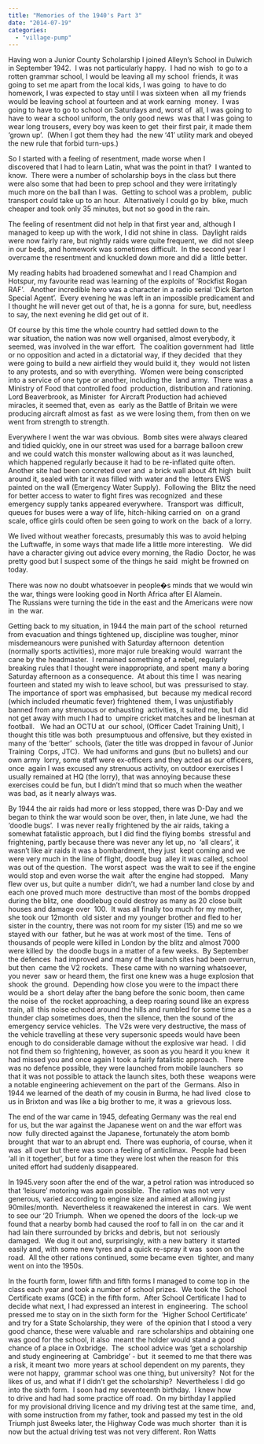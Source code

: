 ```yaml
---
title: "Memories of the 1940's Part 3"
date: "2014-07-19"
categories: 
  - "village-pump"
---
```


Having won a Junior County Scholarship I joined Alleyn’s School in Dulwich in September 1942.  I was not particularly happy.  I had no wish  to go to a rotten grammar school, I would be leaving all my school  friends, it was going to set me apart from the local kids, I was going  to have to do homework, I was expected to stay until I was sixteen when  all my friends would be leaving school at fourteen and at work earning  money.  I was going to have to go to school on Saturdays and, worst of  all, I was going to have to wear a school uniform, the only good news  was that I was going to wear long trousers, every boy was keen to get  their first pair, it made them ‘grown up’.  (When I got them they had  the new ‘41’ utility mark and obeyed the new rule that forbid turn-ups.)

So I started with a feeling of resentment, made worse when I discovered that I had to learn Latin, what was the point in that?  I wanted to  know.  There were a number of scholarship boys in the class but there  were also some that had been to prep school and they were irritatingly  much more on the ball than I was.  Getting to school was a problem,  public transport could take up to an hour.  Alternatively I could go by  bike, much cheaper and took only 35 minutes, but not so good in the rain.

The feeling of resentment did not help in that first year and, although I managed to keep up with the work, I did not shine in class.  Daylight raids were now fairly rare, but nightly raids were quite frequent, we  did not sleep in our beds, and homework was sometimes difficult.  In the second year I overcame the resentment and knuckled down more and did a  little better.

My reading habits had broadened somewhat and I read Champion and  Hotspur, my favourite read was learning of the exploits of ‘Rockfist Rogan RAF’.   Another incredible hero was a character in a radio serial ‘Dick Barton Special Agent’.  Every evening he was left in an impossible predicament and I thought he will never get out of that, he is a gonna  for sure, but, needless to say, the next evening he did get out of it.

Of course by this time the whole country had settled down to the war situation, the nation was now well organised, almost everybody, it  seemed, was involved in the war effort.  The coalition government had  little or no opposition and acted in a dictatorial way, if they decided  that they were going to build a new airfield they would build it, they  would not listen to any protests, and so with everything.  Women were being conscripted into a service of one type or another, including the  land army.  There was a Ministry of Food that controlled food  production, distribution and rationing.  Lord Beaverbrook, as Minister  for Aircraft Production had achieved miracles, it seemed that, even as  early as the Battle of Britain we were producing aircraft almost as fast  as we were losing them, from then on we went from strength to strength.

Everywhere I went the war was obvious.  Bomb sites were always cleared  and tidied quickly, one in our street was used for a barrage balloon crew and we could watch this monster wallowing about as it was launched,  which happened regularly because it had to be re-inflated quite often.   Another site had been concreted over and  a brick wall about 4ft high  built around it, sealed with tar it was filled with water and the  letters EWS painted on the wall (Emergency Water Supply).  Following the  Blitz the need for better access to water to fight fires was recognized  and these emergency supply tanks appeared everywhere.  Transport was  difficult, queues for buses were a way of life, hitch-hiking carried on  on a grand scale, office girls could often be seen going to work on the  back of a lorry.

We lived without weather forecasts, presumably this was to avoid helping  the Luftwaffe, in some ways that made life a little more interesting.   We did have a character giving out advice every morning, the Radio  Doctor, he was pretty good but I suspect some of the things he said  might be frowned on today.

There was now no doubt whatsoever in people�s minds that we would win  the war, things were looking good in North Africa after El Alamein.  The Russians were turning the tide in the east and the Americans were now in  the war.

Getting back to my situation, in 1944 the main part of the school  returned from evacuation and things tightened up, discipline was tougher, minor misdemeanours were punished with Saturday afternoon  detention (normally sports activities), more major rule breaking would  warrant the cane by the headmaster.  I remained something of a rebel, regularly breaking rules that I thought were inappropriate, and spent  many a boring Saturday afternoon as a consequence.  At about this time I  was nearing fourteen and stated my wish to leave school, but was  pressurised to stay.  The importance of sport was emphasised, but  because my medical record (which included rheumatic fever) frightened  them, I was unjustifiably banned from any strenuous or exhausting  activities, it suited me, but I did not get away with much I had to  umpire cricket matches and be linesman at football.   We had an OCTU at  our school, (Officer Cadet Training Unit), I thought this title was both  presumptuous and offensive, but they existed in many of the ‘better’  schools, (later the title was dropped in favour of Junior Training  Corps, JTC).  We had uniforms and guns (but no bullets) and our own army  lorry, some staff were ex-officers and they acted as our officers, once  again I was excused any strenuous activity, on outdoor exercises I  usually remained at HQ (the lorry), that was annoying because these  exercises could be fun, but I didn’t mind that so much when the weather  was bad, as it nearly always was.

By 1944 the air raids had more or less stopped, there was D-Day and we  began to think the war would soon be over, then, in late June, we had  the ‘doodle bugs’.  I was never really frightened by the air raids, taking a somewhat fatalistic approach, but I did find the flying bombs  stressful and frightening, partly because there was never any let up, no  ‘all clears’, it wasn’t like air raids it was a bombardment, they just  kept coming and we were very much in the line of flight, doodle bug  alley it was called, school was out of the question.  The worst aspect  was the wait to see if the engine would stop and even worse the wait  after the engine had stopped.   Many flew over us, but quite a number  didn’t, we had a number land close by and each one proved much more  destructive than most of the bombs dropped during the blitz, one  doodlebug could destroy as many as 20 close built houses and damage over  100.  It was all finally too much for my mother, she took our 12month  old sister and my younger brother and fled to her sister in the country, there was not room for my sister (15) and me so we stayed with our  father, but he was at work most of the time.  Tens of thousands of people were killed in London by the blitz and almost 7000 were killed by  the doodle bugs in a matter of a few weeks.  By September the defences  had improved and many of the launch sites had been overrun, but then  came the V2 rockets.  These came with no warning whatsoever, you never  saw or heard them, the first one knew was a huge explosion that shook  the ground.  Depending how close you were to the impact there would be a  short delay after the bang before the sonic boom, then came the noise of  the rocket approaching, a deep roaring sound like an express train, all  this noise echoed around the hills and rumbled for some time as a  thunder clap sometimes does, then the silence, then the sound of the  emergency service vehicles.  The V2s were very destructive, the mass of  the vehicle travelling at these very supersonic speeds would have been  enough to do considerable damage without the explosive war head.  I did  not find them so frightening, however, as soon as you heard it you knew  it had missed you and once again I took a fairly fatalistic approach.   There was no defence possible, they were launched from mobile launchers  so that it was not possible to attack the launch sites, both these  weapons were a notable engineering achievement on the part of the  Germans. Also in 1944 we learned of the death of my cousin in Burma, he had lived  close to us in Brixton and was like a big brother to me, it was a  grievous loss.

The end of the war came in 1945, defeating Germany was the real end for us, but the war against the Japanese went on and the war effort was now  fully directed against the Japanese, fortunately the atom bomb brought  that war to an abrupt end.  There was euphoria, of course, when it was  all over but there was soon a feeling of anticlimax.  People had been ‘all in it together’, but for a time they were lost when the reason for  this united effort had suddenly disappeared.

In 1945.very soon after the end of the war, a petrol ration was introduced so that ‘leisure’ motoring was again possible.  The ration was not very generous, varied according to engine size and aimed at allowing just 90miles/month.  Nevertheless it reawakened the interest in  cars.  We went to see our ‘20 Triumph.  When we opened the doors of the  lock-up we found that a nearby bomb had caused the roof to fall in on  the car and it had lain there surrounded by bricks and debris, but not  seriously damaged.  We dug it out and, surprisingly, with a new battery  it started easily and, with some new tyres and a quick re-spray it was  soon on the road.  All the other rations continued, some became even  tighter, and many went on into the 1950s.

In the fourth form, lower fifth and fifth forms I managed to come top in  the class each year and took a number of school prizes.  We took the  School Certificate exams (GCE) in the fifth form.  After School Certificate I had to decide what next, I had expressed an interest in  engineering.  The school pressed me to stay on in the sixth form for the  ‘Higher School Certificate’ and try for a State Scholarship, they were  of the opinion that I stood a very good chance, these were valuable and  rare scholarships and obtaining one was good for the school, it also  meant the holder would stand a good chance of a place in Oxbridge.  The  school advice was ‘get a scholarship and study engineering at  Cambridge’ - but  it seemed to me that there was a risk, it meant two  more years at school dependent on my parents, they were not happy,  grammar school was one thing, but university?  Not for the likes of us, and what if I didn’t get the scholarship?  Nevertheless I did go into the sixth form.  I soon had my seventeenth birthday.  I knew how to drive and had had some practice off road.  On my birthday I applied for my provisional driving licence and my driving test at the same time,  and, with some instruction from my father, took and passed my test in the old Triumph just 8weeks later, the Highway Code was much shorter  than it is now but the actual driving test was not very different. Ron Watts
